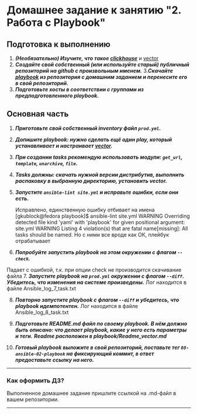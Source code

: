 # Домашнее задание к занятию "2. Работа с Playbook"

## Подготовка к выполнению

1. ***(Необязательно) Изучите, что такое [clickhouse](https://www.youtube.com/watch?v=fjTNS2zkeBs)***
   и [vector](https://www.youtube.com/watch?v=CgEhyffisLY)
2. ***Создайте свой собственный (или используйте старый) публичный репозиторий на github с произвольным именем.***
3.***Скачайте [playbook](./playbook/) из репозитория с домашним заданием и перенесите его в свой репозиторий.***
4. ***Подготовьте хосты в соответствии с группами из предподготовленного playbook.***

## Основная часть

1. ***Приготовьте свой собственный inventory файл `prod.yml`.***
2. ***Допишите playbook: нужно сделать ещё один play, который устанавливает и настраивает [vector](https://vector.dev).***
3. ***При создании tasks рекомендую использовать модули: `get_url`, `template`, `unarchive`, `file`.***
4. ***Tasks должны: скачать нужной версии дистрибутив, выполнить распаковку в выбранную директорию, установить vector.***
5. ***Запустите `ansible-lint site.yml` и исправьте ошибки, если они есть.***

   Исправлено, единственную ошибку отбивает на имена
   [gkublock@fedora playbook]$ ansible-lint site.yml
   WARNING Overriding detected file kind 'yaml' with 'playbook' for given positional argument: site.yml
   WARNING Listing 4 violation(s) that are fatal
   name[missing]: All tasks should be named.
   Но с ними все вроде как ОК, плейбук отрабатывает
6. ***Попробуйте запустить playbook на этом окружении с флагом `--check`.***

Падает с ошибкой, т.к. при опции check не
   производится скачивание файла
7. ***Запустите playbook на `prod.yml` окружении с флагом `--diff`. Убедитесь, что изменения на системе произведены.***
 Лог находится в файле Ansible_log_7_task.txt

8. ***Повторно запустите playbook с флагом `--diff` и убедитесь, что playbook идемпотентен.***
 Лог находится в файле Ansible_log_8_task.txt

9. ***Подготовьте README.md файл по своему playbook. В нём должно быть описано: что делает playbook, какие у него есть
   параметры и теги.***
___Readme расположен в playbook/Readme_vector.md___

10. ***Готовый playbook выложите в свой репозиторий, поставьте тег `08-ansible-02-playbook` на фиксирующий коммит, в ответ
    предоставьте ссылку на него.***

---

### Как оформить ДЗ?

Выполненное домашнее задание пришлите ссылкой на .md-файл в вашем репозитории.

---

